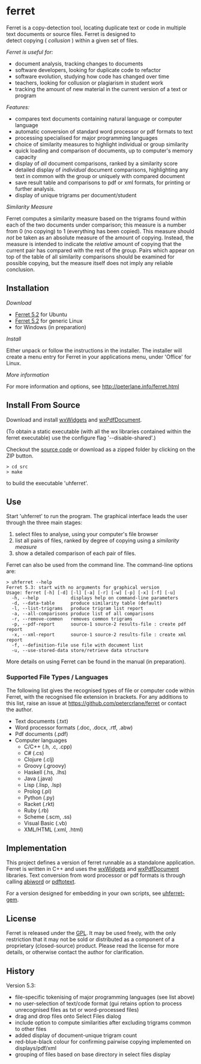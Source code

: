 # ferret #

Ferret is a copy-detection tool, locating duplicate text or code in 
multiple text documents or source files.  Ferret is designed to  
detect copying ( _collusion_ ) within a given set of files.

*Ferret is useful for:*

- document analysis, tracking changes to documents
- software developers, looking for duplicate code to refactor
- software evolution, studying how code has changed over time
- teachers, looking for collusion or plagiarism in student work
- tracking the amount of new material in the current version of a text or program 

*Features:*

- compares text documents containing natural language or computer language
- automatic conversion of standard word processor or pdf formats to text
- processing specialised for major programming languages
- choice of similarity measures to highlight individual or group similarity
- quick loading and comparison of documents, up to computer's memory capacity
- display of _all_ document comparisons, ranked by a similarity score
- detailed display of _individual_ document comparisons, highlighting any text
  in common with the group or uniquely with compared document
- save result table and comparisons to pdf or xml formats, for printing or further analysis.
- display of unique trigrams per document/student

*Similarity Measure*

Ferret computes a similarity measure based on the trigrams found within each of
the two documents under comparison; this measure is a number from 0 (no
copying) to 1 (everything has been copied). This measure should _not_ be taken
as an absolute measure of the amount of copying. Instead, the measure is
intended to indicate the _relative_ amount of copying that the current pair has
compared with the rest of the group. Pairs which appear on top of the table of 
all similarity comparisons should be examined for possible copying, but the 
measure itself does not imply any reliable conclusion.

## Installation ##

*Download*

- [Ferret 5.2](http://peterlane.info/downloads/uhferret_5.2_i386.deb) for Ubuntu
- [Ferret 5.2](http://peterlane.info/downloads/ferret-5.2-linux.tgz) for generic Linux
- for Windows (in preparation)

*Install*

Either unpack or follow the instructions in the installer.  The installer will 
create a menu entry for Ferret in your applications menu, under 'Office' for Linux.

*More information*

For more information and options, see <http://peterlane.info/ferret.html>

## Install From Source ##

Download and install [wxWidgets](http://wxwidgets.org) and
[wxPdfDocument](http://wxcode.sourceforge.net/components/wxpdfdoc/).

(To obtain a static executable (with all the wx libraries contained within the 
ferret executable) use the configure flag '--disable-shared'.)

Checkout the [source code](https://github.com/petercrlane/ferret) or download 
as a zipped folder by clicking on the ZIP button.

    > cd src
    > make

to build the executable 'uhferret'.

## Use ##

Start 'uhferret' to run the program.  The graphical interface leads the user through 
the three main stages:

1. select files to analyse, using your computer's file browser
2. list all pairs of files, ranked by degree of copying using a _similarity measure_
3. show a detailed comparison of each pair of files.

Ferret can also be used from the command line. The command-line options are:

    > uhferret --help
    Ferret 5.3: start with no arguments for graphical version
    Usage: ferret [-h] [-d] [-l] [-a] [-r] [-w] [-p] [-x] [-f] [-u]
      -h, --help           	displays help on command-line parameters
      -d, --data-table     	produce similarity table (default)
      -l, --list-trigrams  	produce trigram list report
      -a, --all-comparisons	produce list of all comparisons
      -r, --remove-common   removes common trigrams
      -p, --pdf-report     	source-1 source-2 results-file : create pdf report
      -x, --xml-report     	source-1 source-2 results-file : create xml report
      -f, --definition-file	use file with document list
      -u, --use-stored-data	store/retrieve data structure

More details on using Ferret can be found in the manual (in preparation).

### Supported File Types / Languages ###

The following list gives the recognised types of file or computer code within 
Ferret, with the recognised file extension in brackets. For any additions to this 
list, raise an issue at <https://github.com/petercrlane/ferret> or contact the author.

- Text documents (.txt)
- Word processor formats (.doc, .docx, .rtf, .abw)
- Pdf documents (.pdf)
- Computer languages
  - C/C++ (.h, .c, .cpp)
  - C# (.cs)
  - Clojure (.clj)
  - Groovy (.groovy)
  - Haskell (.hs, .lhs)
  - Java (.java)
  - Lisp (.lisp, .lsp)
  - Prolog (.pl)
  - Python (.py)
  - Racket (.rkt)
  - Ruby (.rb)
  - Scheme (.scm, .ss)
  - Visual Basic (.vb)
  - XML/HTML (.xml, .html)

## Implementation ##

This project defines a version of ferret runnable as a standalone 
application.  Ferret is written in C++ and uses the 
[wxWidgets](http://wxwidgets.org) and [wxPdfDocument](http://wxcode.org)
libraries. Text conversion from word processor or pdf formats is through 
calling [abiword](http://www.abisource.com) or [pdftotext](http://www.xpdf.com).

For a version designed for embedding in your own scripts, see 
[uhferret-gem](https://github.com/petercrlane/uhferret-gem).

## License ##

Ferret is released under the [GPL](http://www.gnu.org/licenses/gpl.html).
It may be used freely, with the only restriction that it may not be sold 
or distributed as a component of a proprietary (closed-source) product.
Please read the license for more details, or otherwise contact the author 
for clarification.

## History ##

Version 5.3:

- file-specific tokenising of major programming languages (see list above)
- no user-selection of text/code format (gui retains option to process 
  unrecognised files as txt or word-processed files)
- drag and drop files onto Select Files dialog
- include option to compute similarities after excluding trigrams common to other files
- added display of document-unique trigram count
- red-blue-black colour for confirming pairwise copying implemented on displays/pdf/xml
- grouping of files based on base directory in select files display

